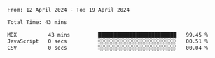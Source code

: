 <!--START_SECTION:waka-->

```txt
From: 12 April 2024 - To: 19 April 2024

Total Time: 43 mins

MDX          43 mins         █████████████████████████   99.45 %
JavaScript   0 secs          ░░░░░░░░░░░░░░░░░░░░░░░░░   00.51 %
CSV          0 secs          ░░░░░░░░░░░░░░░░░░░░░░░░░   00.04 %
```

<!--END_SECTION:waka-->